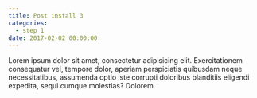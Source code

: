 ```yaml
---
title: Post install 3
categories:
  - step 1
date: 2017-02-02 00:00:00
---
```


Lorem ipsum dolor sit amet, consectetur adipisicing elit. Exercitationem consequatur vel, tempore dolor, aperiam perspiciatis quibusdam neque necessitatibus, assumenda optio iste corrupti doloribus blanditiis eligendi expedita, sequi cumque molestias? Dolorem.